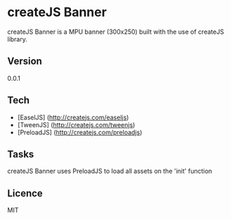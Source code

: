 # createJS Banner

createJS Banner is a MPU banner (300x250) built with the use of createJS library.

## Version

0.0.1

## Tech

* [EaselJS] (http://createjs.com/easeljs)
* [TweenJS] (http://createjs.com/tweenjs)
* [PreloadJS] (http://createjs.com/preloadjs)

## Tasks

createJS Banner uses PreloadJS to load all assets on the 'init' function

## Licence

MIT
